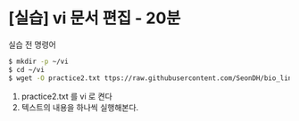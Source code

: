 # [실습] vi 문서 편집 - 20분

실습 전 명령어

```bash
$ mkdir -p ~/vi
$ cd ~/vi
$ wget -O practice2.txt ttps://raw.githubusercontent.com/SeonDH/bio_linux/refs/heads/master/docs/day2/chapter8/training/practice2.txt
```

1. practice2.txt 를 vi 로 켠다
2. 텍스트의 내용을 하나씩 실행해본다.